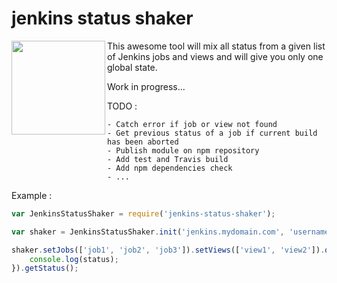 # jenkins status shaker

<img src="https://cloud.githubusercontent.com/assets/1819206/12892413/4c4d9c00-ce8c-11e5-95de-a21d7128a60b.PNG" width="150" align="left" />

This awesome tool will mix all status from a given list of Jenkins jobs and views and will give you only one global state.

Work in progress...

TODO :
```
- Catch error if job or view not found
- Get previous status of a job if current build has been aborted
- Publish module on npm repository
- Add test and Travis build
- Add npm dependencies check
- ...
```

Example :

```javascript
var JenkinsStatusShaker = require('jenkins-status-shaker');

var shaker = JenkinsStatusShaker.init('jenkins.mydomain.com', 'username', 'password');

shaker.setJobs(['job1', 'job2', 'job3']).setViews(['view1', 'view2']).onStatusReceived(function(status) {
    console.log(status);
}).getStatus();
```
